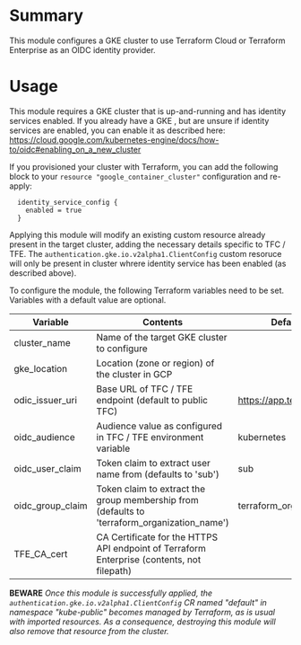 # Summary

This module configures a GKE cluster to use Terraform Cloud or Terraform Enterprise as an OIDC identity provider.

# Usage

This module requires a GKE cluster that is up-and-running and has identity services enabled.
If you already have a GKE , but are unsure if identity services are enabled, you can enable it as described here: https://cloud.google.com/kubernetes-engine/docs/how-to/oidc#enabling_on_a_new_cluster

If you provisioned your cluster with Terraform, you can add the following block to your `resource "google_container_cluster"` configuration and re-apply:

```
  identity_service_config {
    enabled = true
  }
```

Applying this module will modify an existing custom resource already present in the target cluster, adding the necessary details specific to TFC / TFE. The `authentication.gke.io.v2alpha1.ClientConfig` custom resoruce will only be present in cluster whrere identity service has been enabled (as described above).

To configure the module, the following Terraform variables need to be set. Variables with a default value are optional.

| Variable         | Contents                                                                                     | Default value               |
| ---------------- | -------------------------------------------------------------------------------------------- | --------------------------- |
| cluster_name     | Name of the target GKE cluster to configure                                                  |                             |
| gke_location     | Location (zone or region) of the cluster in GCP                                              |                             |
| odic_issuer_uri  | Base URL of TFC / TFE endpoint (default to public TFC)                                       | https://app.terraform.io    |
| oidc_audience    | Audience value as configured in TFC / TFE environment variable                               | kubernetes                  |
| oidc_user_claim  | Token claim to extract user name from (defaults to 'sub')                                    | sub                         |
| oidc_group_claim | Token claim to extract the group membership from (defaults to 'terraform_organization_name') | terraform_organization_name |
| TFE_CA_cert      | CA Certificate for the HTTPS API endpoint of Terraform Enterprise (contents, not filepath)   |                             |

**BEWARE** _Once this module is successfully applied, the `authentication.gke.io.v2alpha1.ClientConfig` CR named "default" in namespace "kube-public" becomes managed by Terraform, as is usual with imported resources. As a consequence, destroying this module will also remove that resource from the cluster._
